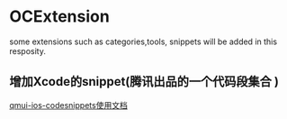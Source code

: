 # OCExtension
some extensions such as categories,tools, snippets will be added in this resposity.


## 增加Xcode的snippet(腾讯出品的一个代码段集合 )

[qmui-ios-codesnippets使用文档](https://github.com/walkertop/OCExtension/blob/master/snippets/README.md)

